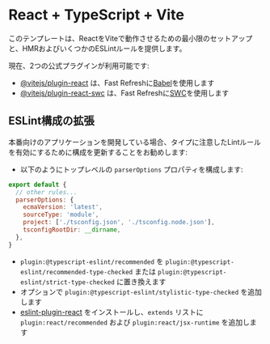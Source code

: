 # React + TypeScript + Vite

このテンプレートは、ReactをViteで動作させるための最小限のセットアップと、HMRおよびいくつかのESLintルールを提供します。

現在、2つの公式プラグインが利用可能です:

- [@vitejs/plugin-react](https://github.com/vitejs/vite-plugin-react/blob/main/packages/plugin-react/README.md) は、Fast Refreshに[Babel](https://babeljs.io/)を使用します
- [@vitejs/plugin-react-swc](https://github.com/vitejs/vite-plugin-react-swc) は、Fast Refreshに[SWC](https://swc.rs/)を使用します

## ESLint構成の拡張

本番向けのアプリケーションを開発している場合、タイプに注意したLintルールを有効にするために構成を更新することをお勧めします:

- 以下のようにトップレベルの `parserOptions` プロパティを構成します:

```js
export default {
  // other rules...
  parserOptions: {
    ecmaVersion: 'latest',
    sourceType: 'module',
    project: ['./tsconfig.json', './tsconfig.node.json'],
    tsconfigRootDir: __dirname,
  },
}
```

- `plugin:@typescript-eslint/recommended` を `plugin:@typescript-eslint/recommended-type-checked` または `plugin:@typescript-eslint/strict-type-checked` に置き換えます
- オプションで `plugin:@typescript-eslint/stylistic-type-checked` を追加します
- [eslint-plugin-react](https://github.com/jsx-eslint/eslint-plugin-react) をインストールし、`extends` リストに `plugin:react/recommended` および `plugin:react/jsx-runtime` を追加します